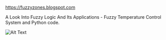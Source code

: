 
https://fuzzyzones.blogspot.com

A Look Into Fuzzy Logic And Its Applications - Fuzzy Temperature Control System and Python code.



![Alt Text](../master/IMG/FuzzySets.png)
